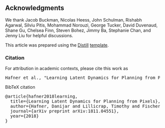 ## Acknowledgments

We thank Jacob Buckman, Nicolas Heess, John Schulman, Rishabh Agarwal, Silviu Pitis, Mohammad Norouzi, George Tucker, David Duvenaud, Shane Gu, Chelsea Finn, Steven Bohez, Jimmy Ba, Stephanie Chan, and Jenny Liu for helpful discussions.

This article was prepared using the [Distill](https://distill.pub) [template](https://github.com/distillpub/template).

<h3 id="citation">Citation</h3>

For attribution in academic contexts, please cite this work as

<pre class="citation short">Hafner et al., "Learning Latent Dynamics for Planning from Pixels", 2018.</pre>

BibTeX citation

<pre class="citation long">@article{hafner2018learning,
  title={Learning Latent Dynamics for Planning from Pixels},
  author={Hafner, Danijar and Lillicrap, Timothy and Fischer, Ian and Villegas, Ruben and Ha, David and Lee, Honglak and Davidson, James},
  journal={arXiv preprint arXiv:1811.04551},
  year={2018}
}</pre>
